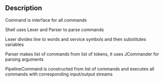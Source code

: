 ## Description

Command is interface for all commands

Shell uses Lexer and Parser to parse commands

Lexer divides line to words and service symbols and then substitutes 
variables

Parser makes list of commands from list of tokens, it uses JCommander 
for parsing arguments

PipelineCommand is constructed from list of commands and executes all 
commands with corresponding input/output streams
